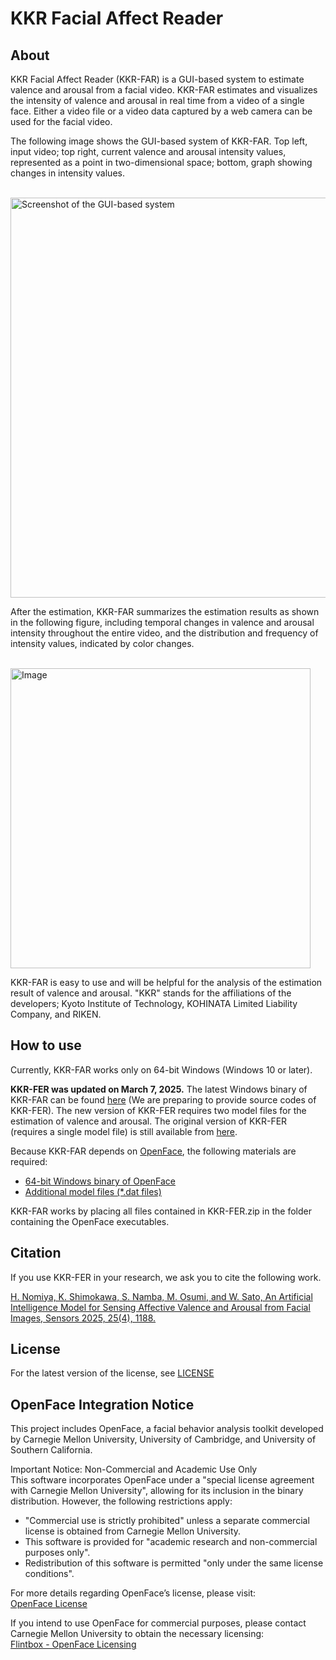 # KKR Facial Affect Reader

## About
KKR Facial Affect Reader (KKR-FAR) is a GUI-based system to estimate valence and arousal from a facial video.
KKR-FAR estimates and visualizes the intensity of valence and arousal in real time from a video of a single face.
Either a video file or a video data captured by a web camera can be used for the facial video.

The following image shows the GUI-based system of KKR-FAR. 
Top left, input video; top right, current valence and arousal intensity values, represented as a point in two-dimensional space; bottom, graph showing changes in intensity values.

<br><img width="640" alt="Screenshot of the GUI-based system" src="https://github.com/user-attachments/assets/db374dbf-12bc-419a-99d4-733ea711b452" /><br>

After the estimation, KKR-FAR summarizes the estimation results as shown in the following figure, including temporal changes in valence and arousal intensity throughout the entire video, and the distribution and frequency of intensity values, indicated by color changes.

<br><img width="480" alt="Image" src="https://github.com/user-attachments/assets/333f9b7e-91c8-4014-8dec-6ed7aea5d103" /><br>

KKR-FAR is easy to use and will be helpful for the analysis of the estimation result of valence and arousal.
"KKR" stands for the affiliations of the developers; Kyoto Institute of Technology, KOHINATA Limited Liability Company, and RIKEN.

## How to use
Currently, KKR-FAR works only on 64-bit Windows (Windows 10 or later).

**KKR-FER was updated on March 7, 2025.**
The latest Windows binary of KKR-FAR can be found [here](http://mmde.is.kit.ac.jp/files/dl.php?download=2) (We are preparing to provide source codes of KKR-FER).
The new version of KKR-FER requires two model files for the estimation of valence and arousal. The original version of KKR-FER (requires a single model file) is still available from [here](http://mmde.is.kit.ac.jp/files/dl.php?download=1).

Because KKR-FAR depends on [OpenFace](https://github.com/TadasBaltrusaitis/OpenFace), the following materials are required:

- [64-bit Windows binary of OpenFace](https://github.com/TadasBaltrusaitis/OpenFace/releases/download/OpenFace_2.2.0/OpenFace_2.2.0_win_x64.zip)
- [Additional model files (*.dat files)](https://github.com/TadasBaltrusaitis/OpenFace/wiki/Model-download)

KKR-FAR works by placing all files contained in KKR-FER.zip in the folder containing the OpenFace executables.

## Citation

If you use KKR-FER in your research, we ask you to cite the following work.

[H. Nomiya, K. Shimokawa, S. Namba, M. Osumi, and W. Sato, An Artificial Intelligence Model for Sensing Affective Valence and Arousal from Facial Images, Sensors 2025, 25(4), 1188.](https://www.mdpi.com/1424-8220/25/4/1188)

## License
For the latest version of the license, see [LICENSE](/LICENSE)

## OpenFace Integration Notice

This project includes OpenFace, a facial behavior analysis toolkit developed by Carnegie Mellon University, University of Cambridge, and University of Southern California.

Important Notice: Non-Commercial and Academic Use Only  
This software incorporates OpenFace under a "special license agreement with Carnegie Mellon University", allowing for its inclusion in the binary distribution. However, the following restrictions apply:

- "Commercial use is strictly prohibited" unless a separate commercial license is obtained from Carnegie Mellon University.
- This software is provided for "academic research and non-commercial purposes only".
- Redistribution of this software is permitted "only under the same license conditions".

For more details regarding OpenFace’s license, please visit:  
[OpenFace License](https://github.com/TadasBaltrusaitis/OpenFace/blob/master/OpenFace-license.txt)

If you intend to use OpenFace for commercial purposes, please contact Carnegie Mellon University to obtain the necessary licensing:  
[Flintbox - OpenFace Licensing](https://cmu.flintbox.com/technologies/5c5e7fee-6a24-467b-bb5f-eb2f72119e59)

